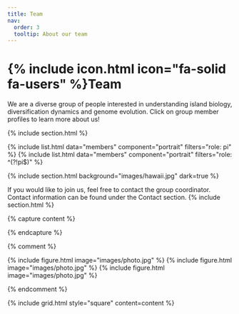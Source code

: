 ```yaml
---
title: Team
nav:
  order: 3
  tooltip: About our team
---
```


# {% include icon.html icon="fa-solid fa-users" %}Team

We are a diverse group of people interested in understanding island biology, diversification dynamics and genome evolution. Click on group member profiles to learn more about us!

{% include section.html %}

{% include list.html data="members" component="portrait" filters="role: pi" %}
{% include list.html data="members" component="portrait" filters="role: ^(?!pi$)" %}

{% include section.html background="images/hawaii.jpg" dark=true %}

If you would like to join us, feel free to contact the group coordinator. Contact information can be found under the Contact section.
{% include section.html %}

{% capture content %}

{% endcapture %}

<!--- 
***Note to self*** - If I want to add images I need to remove the {% comment %} {% endcomment %} sections. the arrow above and below, hide this comment.
-->

{% comment %}

{% include figure.html image="images/photo.jpg" %}
{% include figure.html image="images/photo.jpg" %}
{% include figure.html image="images/photo.jpg" %}

{% endcomment %}

{% include grid.html style="square" content=content %}
